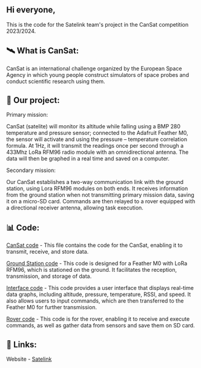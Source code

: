 ## Hi everyone,

This is the code for the Satelink team's project in the CanSat competition 2023/2024.

## 🛰️ What is CanSat:

CanSat is an international challenge organized by the European Space Agency in which young people construct simulators of space probes and conduct scientific research using them.

## 📡 Our project:

Primary mission:

CanSat (satelite) will monitor its altitude while falling using a BMP 280 temperature and pressure sensor; connected to the Adafruit Feather M0, the sensor will activate and using the pressure – temperature correlation formula.
At 1Hz, it will transmit the readings once per second through a 433Mhz LoRa RFM96 radio module with an omnidirectional antenna. The data will then be graphed in a real time and saved on a computer.

Secondary mission:

Our CanSat establishes a two-way communication link with the ground station, using Lora RFM96 modules on both ends. It receives information from the ground station when not transmitting primary mission data, saving it on a micro-SD card. 
Commands are then relayed to a rover equipped with a directional receiver antenna, allowing task execution. 

## 📊 Code:

[CanSat code](Final_code_can.ino) - This file contains the code for the CanSat, enabling it to transmit, receive, and store data.

[Ground Station code](Final_code_gs.ino) - This code is designed for a Feather M0 with LoRa RFM96, which is stationed on the ground. 
It facilitates the reception, transmission, and storage of data.

[Interface code](main.py) - This code provides a user interface that displays real-time data graphs, including 
altitude, pressure, temperature, RSSI, and speed. It also allows users to input commands, which are then transferred 
to the Feather M0 for further transmission.

[Rover code](Final_code_rover.ino) - This code is for the rover, enabling it to receive and execute commands, as well as gather data from sensors and save them on SD card. 


## 🔮 Links:
Website - [Satelink](https://satelinkcansat.pl)
